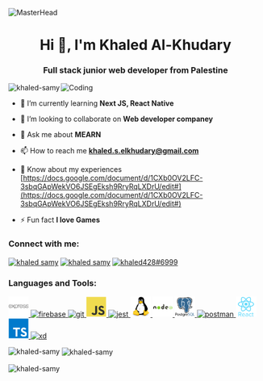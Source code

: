 ![MasterHead](https://media.istockphoto.com/vectors/computer-programming-word-concepts-banner-vector-id1173372721)
<h1 align="center">Hi 👋, I'm Khaled Al-Khudary</h1>
<h3 align="center">Full stack junior web developer from Palestine</h3>
<img align="right" alt="Coding" width="400" src="https://media4.giphy.com/media/qgQUggAC3Pfv687qPC/giphy.gif?cid=790b761133081231a6f085de270d81e4b111542488a3f6f6&rid=giphy.gif&ct=g" />

<p align="left"> <img src="https://komarev.com/ghpvc/?username=khaled-samy&label=Profile%20views&color=0e75b6&style=flat" alt="khaled-samy" /> </p>

- 🌱 I’m currently learning **Next JS, React Native**

- 👯 I’m looking to collaborate on **Web developer companey**

- 💬 Ask me about **MEARN**

- 📫 How to reach me **khaled.s.elkhudary@gmail.com**

- 📄 Know about my experiences [https://docs.google.com/document/d/1CXb0OV2LFC-3sbqGApWekVO6JSEgEksh9RryRqLXDrU/edit#](https://docs.google.com/document/d/1CXb0OV2LFC-3sbqGApWekVO6JSEgEksh9RryRqLXDrU/edit#)

- ⚡ Fun fact **I love Games**

<h3 align="left">Connect with me:</h3>
<p align="left">
<a href="https://linkedin.com/in/khaled samy" target="blank"><img align="center" src="https://raw.githubusercontent.com/rahuldkjain/github-profile-readme-generator/master/src/images/icons/Social/linked-in-alt.svg" alt="khaled samy" height="30" width="40" /></a>
<a href="https://fb.com/khaled samy" target="blank"><img align="center" src="https://raw.githubusercontent.com/rahuldkjain/github-profile-readme-generator/master/src/images/icons/Social/facebook.svg" alt="khaled samy" height="30" width="40" /></a>
<a href="https://discord.gg/khaled428#6999" target="blank"><img align="center" src="https://raw.githubusercontent.com/rahuldkjain/github-profile-readme-generator/master/src/images/icons/Social/discord.svg" alt="khaled428#6999" height="30" width="40" /></a>
</p>

<h3 align="left">Languages and Tools:</h3>
<p align="left"> <a href="https://expressjs.com" target="_blank" rel="noreferrer"> <img src="https://raw.githubusercontent.com/devicons/devicon/master/icons/express/express-original-wordmark.svg" alt="express" width="40" height="40"/> </a> <a href="https://firebase.google.com/" target="_blank" rel="noreferrer"> <img src="https://www.vectorlogo.zone/logos/firebase/firebase-icon.svg" alt="firebase" width="40" height="40"/> </a> <a href="https://git-scm.com/" target="_blank" rel="noreferrer"> <img src="https://www.vectorlogo.zone/logos/git-scm/git-scm-icon.svg" alt="git" width="40" height="40"/> </a> <a href="https://developer.mozilla.org/en-US/docs/Web/JavaScript" target="_blank" rel="noreferrer"> <img src="https://raw.githubusercontent.com/devicons/devicon/master/icons/javascript/javascript-original.svg" alt="javascript" width="40" height="40"/> </a> <a href="https://jestjs.io" target="_blank" rel="noreferrer"> <img src="https://www.vectorlogo.zone/logos/jestjsio/jestjsio-icon.svg" alt="jest" width="40" height="40"/> </a> <a href="https://www.linux.org/" target="_blank" rel="noreferrer"> <img src="https://raw.githubusercontent.com/devicons/devicon/master/icons/linux/linux-original.svg" alt="linux" width="40" height="40"/> </a> <a href="https://nodejs.org" target="_blank" rel="noreferrer"> <img src="https://raw.githubusercontent.com/devicons/devicon/master/icons/nodejs/nodejs-original-wordmark.svg" alt="nodejs" width="40" height="40"/> </a> <a href="https://www.postgresql.org" target="_blank" rel="noreferrer"> <img src="https://raw.githubusercontent.com/devicons/devicon/master/icons/postgresql/postgresql-original-wordmark.svg" alt="postgresql" width="40" height="40"/> </a> <a href="https://postman.com" target="_blank" rel="noreferrer"> <img src="https://www.vectorlogo.zone/logos/getpostman/getpostman-icon.svg" alt="postman" width="40" height="40"/> </a> <a href="https://reactjs.org/" target="_blank" rel="noreferrer"> <img src="https://raw.githubusercontent.com/devicons/devicon/master/icons/react/react-original-wordmark.svg" alt="react" width="40" height="40"/> </a> <a href="https://www.typescriptlang.org/" target="_blank" rel="noreferrer"> <img src="https://raw.githubusercontent.com/devicons/devicon/master/icons/typescript/typescript-original.svg" alt="typescript" width="40" height="40"/> </a> <a href="https://www.adobe.com/products/xd.html" target="_blank" rel="noreferrer"> <img src="https://cdn.worldvectorlogo.com/logos/adobe-xd.svg" alt="xd" width="40" height="40"/> </a> </p>

<p><img align="left" src="https://github-readme-stats.vercel.app/api/top-langs?username=khaled-samy&show_icons=true&locale=en&layout=compact" alt="khaled-samy" /></p>

<p>&nbsp;<img align="center" src="https://github-readme-stats.vercel.app/api?username=khaled-samy&show_icons=true&locale=en" alt="khaled-samy" /></p>

<p><img align="center" src="https://github-readme-streak-stats.herokuapp.com/?user=khaled-samy&" alt="khaled-samy" /></p>